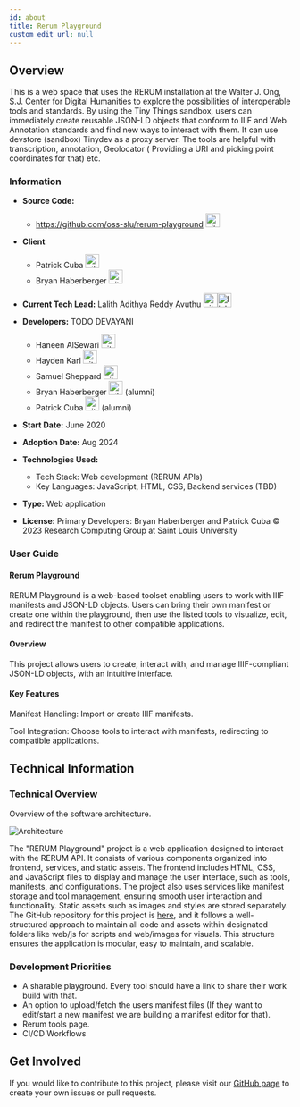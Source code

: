 ```yaml
---
id: about
title: Rerum Playground
custom_edit_url: null
---
```


## Overview

This is a web space that uses the RERUM installation at the Walter J. Ong, S.J. Center for Digital Humanities to explore the possibilities of interoperable tools and standards. By using the Tiny Things sandbox, users can immediately create reusable JSON-LD objects that conform to IIIF and Web Annotation standards and find new ways to interact with them. It can use devstore (sandbox) Tinydev as a proxy server. The tools are helpful with transcription, annotation, Geolocator ( Providing a URI and picking point coordinates for that) etc.

### Information

- **Source Code:**  
    - https://github.com/oss-slu/rerum-playground [<img src="/img/git-alt.svg" alt="git" width="25" height="25" />](https://github.com/oss-slu/rerum-playground)
    
- **Client** 
    - Patrick Cuba [<img src="/img/github.svg" alt="github" width="25" height="25" />](https://github.com/cubap)
    - Bryan Haberberger [<img src="/img/github.svg" alt="github" width="25" height="25" />](https://github.com/thehabes)

- **Current Tech Lead:** Lalith Adithya Reddy Avuthu [<img src="/img/github.svg" alt="github" width="25" height="25" />](https://github.com/alar12)[<img src="/img/linkedin.svg" alt="linkedin" width="25" height="25" />](https://www.linkedin.com/in/lalith-adithya-reddy-avuthu-1a409b192/)

- **Developers:**
    TODO DEVAYANI
    - Haneen AlSewari [<img src="/img/github.svg" alt="github" width="25" height="25" />](https://github.com/haneenalsewari)
    - Hayden Karl [<img src="/img/github.svg" alt="github" width="25" height="25" />](https://github.com/haydenkarl22)
    - Samuel Sheppard [<img src="/img/github.svg" alt="github" width="25" height="25" />](https://github.com/sesheppard)
    - Bryan Haberberger [<img src="/img/github.svg" alt="github" width="25" height="25" />](https://github.com/thehabes)  (alumni)
    - Patrick Cuba [<img src="/img/github.svg" alt="github" width="25" height="25" />](https://github.com/cubap)  (alumni)

- **Start Date:**  June 2020
- **Adoption Date:**  Aug 2024
- **Technologies Used:**
    - Tech Stack: Web development (RERUM APIs)
    - Key Languages: JavaScript, HTML, CSS, Backend services (TBD)
- **Type:** Web application
- **License:** Primary Developers: Bryan Haberberger and Patrick Cuba © 2023 Research Computing Group at Saint Louis University

### User Guide

#### Rerum Playground

RERUM Playground is a web-based toolset enabling users to work with IIIF manifests and JSON-LD objects. Users can bring their own manifest or create one within the playground, then use the listed tools to visualize, edit, and redirect the manifest to other compatible applications.

#### Overview
This project allows users to create, interact with, and manage IIIF-compliant JSON-LD objects, with an intuitive interface.

#### Key Features
Manifest Handling: Import or create IIIF manifests.

Tool Integration: Choose tools to interact with manifests, redirecting to compatible applications. 

## Technical Information 

### Technical Overview

Overview of the software architecture.

![Architecture](./architecture.png)

The "RERUM Playground" project is a web application designed to interact with the RERUM API. It consists of various components organized into frontend, services, and static assets. The frontend includes HTML, CSS, and JavaScript files to display and manage the user interface, such as tools, manifests, and configurations. The project also uses services like manifest storage and tool management, ensuring smooth user interaction and functionality. Static assets such as images and styles are stored separately. The GitHub repository for this project is [here](https://github.com/oss-slu/rerum-playground), and it follows a well-structured approach to maintain all code and assets within designated folders like web/js for scripts and web/images for visuals. This structure ensures the application is modular, easy to maintain, and scalable. 

### Development Priorities

- A sharable playground. Every tool should have a link to share their work build with that. 
- An option to upload/fetch the users manifest files (If they want to edit/start a new manifest we are building a manifest editor for that).
- Rerum tools page.
- CI/CD Workflows

## Get Involved

If you would like to contribute to this project, please visit our [GitHub page](https://github.com/oss-slu/rerum-playground) to create your own issues or pull requests.

